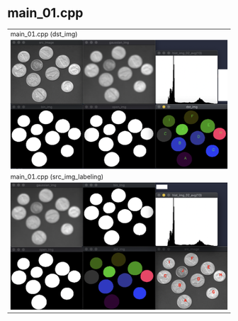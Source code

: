 # main_01.cpp

|                      |
| :------------------- |
| main_01.cpp (dst_img)|
| <img  src="./assets/output_01.png" width = "800px"> |
| main_01.cpp (src_img_labeling)             |
| <img  src="./assets/output_02.png" width = "800px"> |


